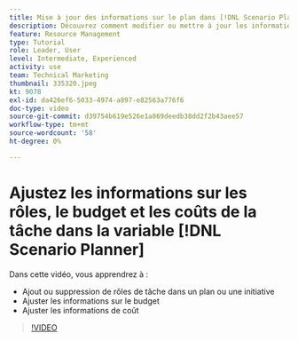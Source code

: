```yaml
---
title: Mise à jour des informations sur le plan dans [!DNL Scenario Planner]
description: Découvrez comment modifier ou mettre à jour les informations sur le rôle, le budget ou les coûts d’une tâche après la création d’un plan ou d’une initiative dans la section [!DNL Scenario Planner].
feature: Resource Management
type: Tutorial
role: Leader, User
level: Intermediate, Experienced
activity: use
team: Technical Marketing
thumbnail: 335320.jpeg
kt: 9078
exl-id: da426ef6-5033-4974-a897-e82563a776f6
doc-type: video
source-git-commit: d39754b619e526e1a869deedb38dd2f2b43aee57
workflow-type: tm+mt
source-wordcount: '58'
ht-degree: 0%

---
```


# Ajustez les informations sur les rôles, le budget et les coûts de la tâche dans la variable [!DNL Scenario Planner]

Dans cette vidéo, vous apprendrez à :

* Ajout ou suppression de rôles de tâche dans un plan ou une initiative
* Ajuster les informations sur le budget
* Ajuster les informations de coût

>[!VIDEO](https://video.tv.adobe.com/v/335320/?quality=12)
